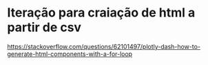 # Iteração para craiação de html a partir de csv
https://stackoverflow.com/questions/62101497/plotly-dash-how-to-generate-html-components-with-a-for-loop

#